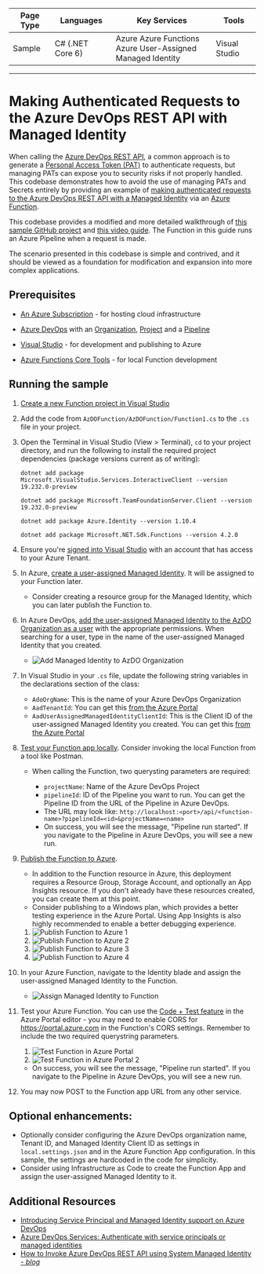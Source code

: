 | Page Type | Languages        | Key Services                                                    | Tools         |
| --------- | ---------------- | --------------------------------------------------------------- | ------------- |
| Sample    | C# (.NET Core 6) | Azure Azure Functions <br> Azure User-Assigned Managed Identity | Visual Studio |

---

# Making Authenticated Requests to the Azure DevOps REST API with Managed Identity

When calling the [Azure DevOps REST API](https://learn.microsoft.com/en-us/rest/api/azure/devops/?view=azure-devops-rest-7.2), a common approach is to generate a [Personal Access Token (PAT)](https://learn.microsoft.com/en-us/azure/devops/organizations/accounts/use-personal-access-tokens-to-authenticate?view=azure-devops&tabs=Windows) to authenticate requests, but managing PATs can expose you to security risks if not properly handled. This codebase demonstrates how to avoid the use of managing PATs and Secrets entirely by providing an example of [making authenticated requests to the Azure DevOps REST API with a Managed Identity](https://learn.microsoft.com/en-us/azure/devops/integrate/get-started/authentication/service-principal-managed-identity?view=azure-devops) via an [Azure Function](https://learn.microsoft.com/en-us/azure/azure-functions/functions-overview?pivots=programming-language-csharp).

This codebase provides a modified and more detailed walkthrough of [this sample GitHub project](https://github.com/microsoft/azure-devops-auth-samples/tree/master/ServicePrincipalsSamples/ClientLibsNET/3-AzureFunction-ManagedIdentity) and [this video guide](https://www.microsoft.com/en-us/videoplayer/embed/RWWL8L?postJsllMsg=true). The Function in this guide runs an Azure Pipeline when a request is made.

The scenario presented in this codebase is simple and contrived, and it should be viewed as a foundation for modification and expansion into more complex applications.

## Prerequisites

- [An Azure Subscription](https://azure.microsoft.com/en-us/free/) - for hosting cloud infrastructure
- [Azure DevOps](https://azure.microsoft.com/en-us/products/devops/) with an [Organization](https://learn.microsoft.com/en-us/azure/devops/organizations/accounts/create-organization?view=azure-devops), [Project](https://learn.microsoft.com/en-us/azure/devops/organizations/projects/create-project?view=azure-devops&tabs=browser) and a [Pipeline](https://learn.microsoft.com/en-us/azure/devops/pipelines/create-first-pipeline?view=azure-devops&tabs=java%2Ctfs-2018-2%2Cbrowser)

- [Visual Studio](https://visualstudio.microsoft.com/) - for development and publishing to Azure
- [Azure Functions Core Tools](https://learn.microsoft.com/en-us/azure/azure-functions/functions-core-tools-reference?tabs=v2) - for local Function development

## Running the sample

1. [Create a new Function project in Visual Studio](https://learn.microsoft.com/en-us/azure/azure-functions/functions-create-your-first-function-visual-studio)

2. Add the code from `AzDOFunction/AzDOFunction/Function1.cs` to the `.cs` file in your project.

3. Open the Terminal in Visual Studio (View > Terminal), `cd` to your project directory, and run the following to install the required project dependencies (package versions current as of writing):

   ```
   dotnet add package Microsoft.VisualStudio.Services.InteractiveClient --version 19.232.0-preview

   dotnet add package Microsoft.TeamFoundationServer.Client --version 19.232.0-preview

   dotnet add package Azure.Identity --version 1.10.4

   dotnet add package Microsoft.NET.Sdk.Functions --version 4.2.0
   ```

4. Ensure you're [signed into Visual Studio](https://learn.microsoft.com/en-us/visualstudio/subscriptions/sign-in-work) with an account that has access to your Azure Tenant.

5. In Azure, [create a user-assigned Managed Identity](https://learn.microsoft.com/en-us/entra/identity/managed-identities-azure-resources/how-manage-user-assigned-managed-identities?pivots=identity-mi-methods-azp#create-a-user-assigned-managed-identity). It will be assigned to your Function later.

   - Consider creating a resource group for the Managed Identity, which you can later publish the Function to.

6. In Azure DevOps, [add the user-assigned Managed Identity to the AzDO Organization as a user](https://learn.microsoft.com/en-us/azure/devops/organizations/accounts/add-organization-users?view=azure-devops&tabs=browser#add-users-to-your-organization) with the appropriate permissions. When searching for a user, type in the name of the user-assigned Managed Identity that you created.

   - ![Add Managed Identity to AzDO Organization](./docs/images/addusermidevops-net.png)

7. In Visual Studio in your `.cs` file, update the following string variables in the declarations section of the class:

   - `AdoOrgName`: This is the name of your Azure DevOps Organization
   - `AadTenantId`: You can get this [from the Azure Portal](https://learn.microsoft.com/en-us/azure/azure-portal/get-subscription-tenant-id)
   - `AadUserAssignedManagedIdentityClientId`: This is the Client ID of the user-assigned Managed Identity you created. You can get this [from the Azure Portal](https://learn.microsoft.com/en-us/entra/identity/managed-identities-azure-resources/how-manage-user-assigned-managed-identities?pivots=identity-mi-methods-azp#list-user-assigned-managed-identities)

8. [Test your Function app locally](https://learn.microsoft.com/en-us/azure/azure-functions/functions-create-your-first-function-visual-studio#run-the-function-locally). Consider invoking the local Function from a tool like Postman.

   - When calling the Function, two querysting parameters are required:

     - `projectName`: Name of the Azure DevOps Project
     - `pipelineId`: ID of the Pipeline you want to run. You can get the Pipeline ID from the URL of the Pipeline in Azure DevOps.
     - The URL may look like: `http://localhost:<port>/api/<function-name>?pipelineId=<id>&projectName=<name>`
     - On success, you will see the message, "Pipeline run started". If you navigate to the Pipeline in Azure DevOps, you will see a new run.

9. [Publish the Function to Azure](https://learn.microsoft.com/en-us/azure/azure-functions/functions-create-your-first-function-visual-studio#publish-the-project-to-azure).

   - In addition to the Function resource in Azure, this deployment requires a Resource Group, Storage Account, and optionally an App Insights resource. If you don't already have these resources created, you can create them at this point.
   - Consider publishing to a Windows plan, which provides a better testing experience in the Azure Portal. Using App Insights is also highly recommended to enable a better debugging experience.

   1. ![Publish Function to Azure 1](./docs/images/vspublishfunction-net.png)
   2. ![Publish Function to Azure 2](./docs/images/vspublishfunctionazure-net.png)
   3. ![Publish Function to Azure 3](./docs/images/vscreatefunction-net.png)
   4. ![Publish Function to Azure 4](./docs/images/vscreatefunctionpublish-net.png)

10. In your Azure Function, navigate to the Identity blade and assign the user-assigned Managed Identity to the Function.

    - ![Assign Managed Identity to Function](./docs/images/addusermifunction-net.png)

11. Test your Azure Function. You can use the [Code + Test feature](https://learn.microsoft.com/en-us/azure/azure-functions/functions-create-function-app-portal#test-the-function) in the Azure Portal editor - you may need to enable CORS for https://portal.azure.com in the Function's CORS settings. Remember to include the two required querystring parameters.

    1. ![Test Function in Azure Portal](./docs/images/testfunction-net.png)
    2. ![Test Function in Azure Portal 2](./docs/images/testfunctionsuccess-net.png)

    - On success, you will see the message, "Pipeline run started". If you navigate to the Pipeline in Azure DevOps, you will see a new run.

12. You may now POST to the Function app URL from any other service.

## Optional enhancements:

- Optionally consider configuring the Azure DevOps organization name, Tenant ID, and Managed Identity Client ID as settings in `local.settings.json` and in the Azure Function App configuration. In this sample, the settings are hardcoded in the code for simplicity.
- Consider using Infrastructure as Code to create the Function App and assign the user-assigned Managed Identity to it.

## Additional Resources

- [Introducing Service Principal and Managed Identity support on Azure DevOps](https://devblogs.microsoft.com/devops/introducing-service-principal-and-managed-identity-support-on-azure-devops/)
- [Azure DevOps Services: Authenticate with service principals or managed identities](https://learn.microsoft.com/en-us/azure/devops/integrate/get-started/authentication/service-principal-managed-identity?view=azure-devops)
- [How to Invoke Azure DevOps REST API using System Managed Identity - _blog_](https://medium.com/@relente/using-system-managed-identity-to-invoke-azure-devops-rest-api-7833bc988705)
